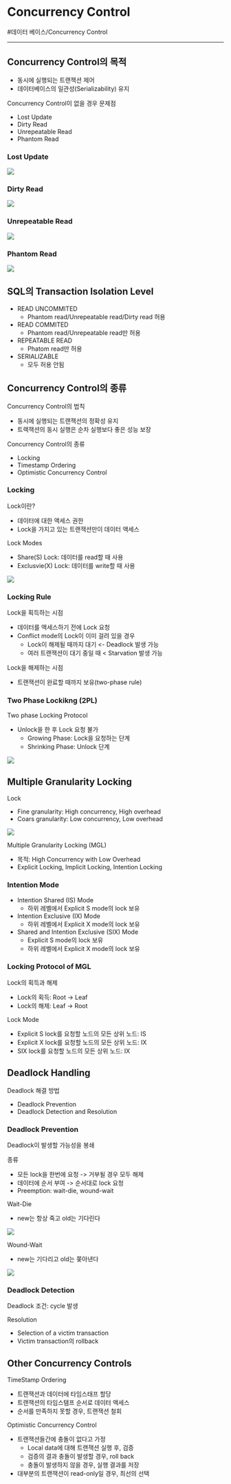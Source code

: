 # Concurrency Control
#데이터 베이스/Concurrency Control

---
## Concurrency Control의 목적
- 동시에 실행되는 트랜잭션 제어
- 데이터베이스의 일관성(Serializability) 유지

Concurrency Control이 없을 경우 문제점
- Lost Update
- Dirty Read
- Unrepeatable Read
- Phantom Read

### Lost Update

![](./img/CC_1.PNG)

### Dirty Read

![](./img/CC_2.PNG)

### Unrepeatable Read

![](./img/CC_3.PNG)

### Phantom Read

![](./img/CC_4.PNG)

## SQL의 Transaction Isolation Level
- READ UNCOMMITED
    - Phantom read/Unrepeatable read/Dirty read 허용
- READ COMMITED
    - Phantom read/Unrepeatable read만 허용
- REPEATABLE READ
    - Phatom read만 허용
- SERIALIZABLE
    - 모두 허용 안됨

## Concurrency Control의 종류
Concurrency Control의 법칙
- 동시에 실행되는 트랜잭션의 정확성 유지
- 트랙잭션의 동시 실행은 순차 실행보다 좋은 성능 보장

Concurrency Control의 종류
- Locking
- Timestamp Ordering
- Optimistic Concurrency Control

### Locking
Lock이란?
- 데이터에 대한 액세스 권한
- Lock을 가지고 있는 트랜잭션만이 데이터 액세스

Lock Modes
- Share(S) Lock: 데이터를 read할 때 사용
- Exclusvie(X) Lock: 데이터를 write할 때 사용

![](./img/CC_5.PNG)

### Locking Rule
Lock을 획득하는 시점
- 데이터를 액세스하기 전에 Lock 요청
- Conflict mode의 Lock이 이미 걸려 있을 경우
    - Lock이 해제될 때까지 대기 <- Deadlock 발생 가능
    - 여러 트랜잭션이 대기 중일 때 < Starvation 발생 가능

Lock을 해제하는 시점
- 트랜잭션이 완료할 때까지 보유(two-phase rule)

### Two Phase Lockikng (2PL)
Two phase Locking Protocol
- Unlock을 한 후 Lock 요청 불가
    - Growing Phase: Lock을 요청하는 단계
    - Shrinking Phase: Unlock 단계

![](./img/CC_6.PNG)

## Multiple Granularity Locking
Lock
- Fine granularity: High concurrency, High overhead
- Coars granularity: Low concurrency, Low overhead

![](./img/CC_7.PNG)

Multiple Granularity Locking (MGL)
- 목적: High Concurrency with Low Overhead
- Explicit Locking, Implicit Locking, Intention Locking

### Intention Mode
- Intention Shared (IS) Mode
    - 하위 레벨에서 Explicit S mode의 lock 보유
- Intention Exclusive (IX) Mode
    - 하위 레벨에서 Explicit X mode의 lock 보유
- Shared and Intention Exclusive (SIX) Mode
    - Explicit S mode의 lock 보유
    - 하위 레벨에서 Explicit X mode의 lock 보유

### Locking Protocol of MGL
Lock의 획득과 해제
- Lock의 획득: Root -> Leaf
- Lock의 해제: Leaf -> Root

Lock Mode
- Explicit S lock를 요청할 노드의 모든 상위 노드: IS
- Explicit X lock를 요청할 노드의 모든 상위 노드: IX
- SIX lock를 요청할 노드의 모든 상위 노드: IX

## Deadlock Handling
Deadlock 해결 방법
- Deadlock Prevention
- Deadlock Detection and Resolution

### Deadlock Prevention
Deadlock이 발생할 가능성을 봉쇄

종류
- 모든 lock을 한번에 요청 -> 거부될 경우 모두 해제
- 데이터에 순서 부여 -> 순서대로 lock 요청
- Preemption: wait-die, wound-wait

Wait-Die
- new는 항상 죽고 old는 기다린다

![](./img/CC_8.PNG)

Wound-Wait
- new는 기다리고 old는 쫒아낸다

![](./img/CC_9.PNG)

### Deadlock Detection
Deadlock 조건: cycle 발생

Resolution
- Selection of a victim transaction
- Victim transaction의 rollback

## Other Concurrency Controls
TimeStamp Ordering
- 트랜잭션과 데이터에 타임스태프 할당
- 트랜잭션의 타임스탬프 순서로 데이터 액세스
- 순서를 만족하지 못할 경우, 트랜잭션 철회

Optimistic Concurrency Control
- 트랜잭션들간에 충돌이 없다고 가정
    - Local data에 대해 트랜잭션 실행 후, 검증
    - 검증의 결과 충돌이 발생할 경우, roll back
    - 충돌이 발생하지 않을 경우, 실행 결과를 저장
- 대부분의 트랜잭션이 read-only일 경우, 최선의 선택
